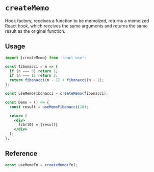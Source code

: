 # `createMemo`

Hook factory, receives a function to be memoized, returns a memoized React hook,
which receives the same arguments and returns the same result as the original function.


## Usage

```jsx
import {createMemo} from 'react-use';

const fibonacci = n => {
  if (n === 0) return 1;
  if (n === 1) return 2;
  return fibonacci(n - 1) + fibonacci(n - 2);
};

const useMemoFibonacci = createMemo(fibonacci);

const Demo = () => {
  const result = useMemoFibonacci(10);

  return (
    <div>
      fib(10) = {result}
    </div>
  );
};
```


## Reference

```js
const useMemoFn = createMemo(fn);
```
